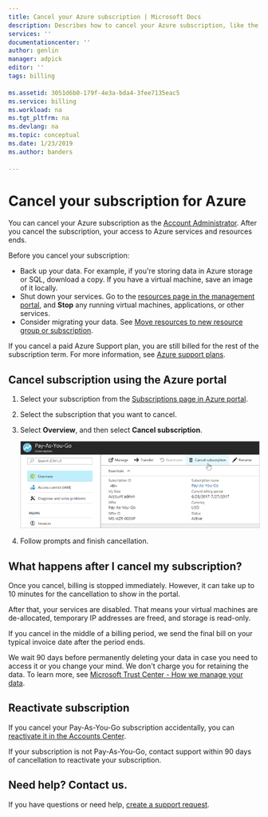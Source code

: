```yaml
---
title: Cancel your Azure subscription | Microsoft Docs
description: Describes how to cancel your Azure subscription, like the Free Trial subscription
services: ''
documentationcenter: ''
author: genlin
manager: adpick
editor: ''
tags: billing

ms.assetid: 3051d6b0-179f-4e3a-bda4-3fee7135eac5
ms.service: billing
ms.workload: na
ms.tgt_pltfrm: na
ms.devlang: na
ms.topic: conceptual
ms.date: 1/23/2019
ms.author: banders

---
```

# Cancel your subscription for Azure

You can cancel your Azure subscription as the [Account Administrator](billing-subscription-transfer.md#whoisaa). After you cancel the subscription, your access to Azure services and resources ends.

Before you cancel your subscription:

* Back up your data. For example, if you're storing data in Azure storage or SQL, download a copy. If you have a virtual machine, save an image of it locally.
* Shut down your services. Go to the [resources page in the management portal](https://ms.portal.azure.com/?flight=1#blade/HubsExtension/Resources/resourceType/Microsoft.Resources%2Fresources), and **Stop** any running virtual machines, applications, or other services.
* Consider migrating your data. See [Move resources to new resource group or subscription](../azure-resource-manager/resource-group-move-resources.md).

If you cancel a paid Azure Support plan, you are still billed for the rest of the subscription term. For more information, see [Azure support plans](https://azure.microsoft.com/support/plans/).

## Cancel subscription using the Azure portal

1. Select your subscription from the [Subscriptions page in Azure portal](https://portal.azure.com/#blade/Microsoft_Azure_Billing/SubscriptionsBlade).
2. Select the subscription that you want to cancel.
3. Select **Overview**, and then select **Cancel subscription**.

    ![Screenshot that shows the Cancel button](./media/billing-how-to-cancel-azure-subscription/cancel_ibiza.png)
3. Follow prompts and finish cancellation.

## What happens after I cancel my subscription?

Once you cancel, billing is stopped immediately. However, it can take up to 10 minutes for the cancellation to show in the portal.

After that, your services are disabled. That means your virtual machines are de-allocated, temporary IP addresses are freed, and storage is read-only.

If you cancel in the middle of a billing period, we send the final bill on your typical invoice date after the period ends. 

We wait 90 days before permanently deleting your data in case you need to access it or you change your mind. We don't charge you for retaining the data. To learn more, see [Microsoft Trust Center - How we manage your data](https://go.microsoft.com/fwLink/p/?LinkID=822930&clcid=0x409).

## Reactivate subscription

If you cancel your Pay-As-You-Go subscription accidentally, you can [reactivate it in the Accounts Center](billing-subscription-become-disable.md).

If your subscription is not Pay-As-You-Go, contact support within 90 days of cancellation to reactivate your subscription.

## Need help? Contact us.

If you have questions or need help,  [create a support request](https://aka.ms/AA4g7jo).
